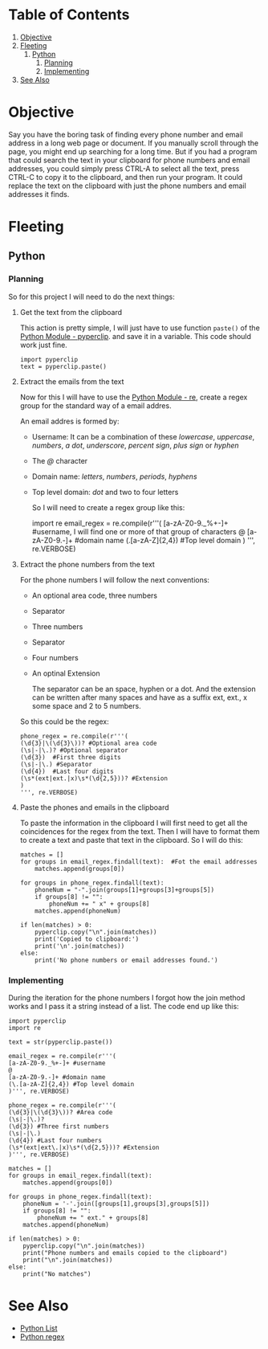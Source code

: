 
# Table of Contents

1.  [Objective](#org445e43c)
2.  [Fleeting](#org60a1bc1)
    1.  [Python](#orgf7e257f)
        1.  [Planning](#orgc99a27f)
        2.  [Implementing](#org10480f5)
3.  [See Also](#org227b03d)



<a id="org445e43c"></a>

# Objective

Say you have the boring task of finding every phone number and email
address in a long web page or document. If you manually scroll through
the page, you might end up searching for a long time. But if you had a
program that could search the text in your clipboard for phone numbers
and email addresses, you could simply press CTRL-A to select all the text,
press CTRL-C to copy it to the clipboard, and then run your program. It
could replace the text on the clipboard with just the phone numbers and
email addresses it finds.


<a id="org60a1bc1"></a>

# Fleeting


<a id="orgf7e257f"></a>

## Python


<a id="orgc99a27f"></a>

### Planning

So for this project I will need to do the next things:

1.  Get the text from the clipboard

    This action is pretty simple, I will just have to use function `paste()` of the [Python Module - pyperclip](20250117103301-python_module_pyperclip.md). and save it in a variable. This code should work just fine.
    
        import pyperclip
        text = pyperclip.paste()

2.  Extract the emails from the text

    Now for this I will have to use the  [Python Module - re](20250123205347-python_module_re.md), create a regex group for the standard way of a email addres.
    
    An email addres is formed by:
    
    -   Username: It can be a combination of these *lowercase*, *uppercase*, *numbers*, *a dot*, *underscore*, *percent sign*, *plus sign* or *hyphen*
    -   The *@* character
    -   Domain name: *letters*, *numbers*, *periods*, *hyphens*
    -   Top level domain: *dot* and two to four letters
        
        So I will need to create a regex group like this:
    
        import re
        email_regex = re.compile(r'''(
        [a-zA-Z0-9._%+-]+  #username, I will find one or more of that group of characters
        @
        [a-zA-Z0-9.-]+   #domain name
        (\.[a-zA-Z]{2,4}) #Top level domain
        )
        ''', re.VERBOSE)

3.  Extract the phone numbers from the text

    For the phone numbers I will follow the next conventions:
    
    -   An optional area code, three numbers
    -   Separator
    -   Three numbers
    -   Separator
    -   Four numbers
    -   An optinal Extension
        
        The separator can be an space, hyphen or a dot. And the extension can be written after many spaces and have as a suffix ext, ext., x some space and 2 to 5 numbers.
    
    So this could be the regex:
    
        phone_regex = re.compile(r'''(
        (\d{3}|\(\d{3}\))? #Optional area code
        (\s|-|\.)? #Optional separator
        (\d{3})  #First three digits
        (\s|-|\.) #Separator
        (\d{4})  #Last four digits
        (\s*(ext|ext.|x)\s*(\d{2,5}))? #Extension
        )
        ''', re.VERBOSE)

4.  Paste the phones and emails in the clipboard

    To paste the information in the clipboard I will first need to get all the coincidences for the regex from the text. Then I will have to format them to create a text and paste that text in the clipboard. So I will do this:
    
        matches = []
        for groups in email_regex.findall(text):  #Fot the email addresses
            matches.append(groups[0])
        
        for groups in phone_regex.findall(text):
            phoneNum = "-".join(groups[1]+groups[3]+groups[5])
            if groups[8] != "":
                phoneNum += " x" + groups[8]
            matches.append(phoneNum)
        
        if len(matches) > 0:
            pyperclip.copy("\n".join(matches))
            print('Copied to clipboard:')
            print('\n'.join(matches))
        else:
            print('No phone numbers or email addresses found.')


<a id="org10480f5"></a>

### Implementing

During the iteration for the phone numbers I forgot how the join method works and I pass it a string instead of a list.
The code end up like this:

    import pyperclip
    import re
    
    text = str(pyperclip.paste())
    
    email_regex = re.compile(r'''(
    [a-zA-Z0-9._%+-]+ #username
    @
    [a-zA-Z0-9.-]+ #domain name
    (\.[a-zA-Z]{2,4}) #Top level domain
    )''', re.VERBOSE)
    
    phone_regex = re.compile(r'''(
    (\d{3}|\(\d{3}\))? #Area code
    (\s|-|\.)? 
    (\d{3}) #Three first numbers
    (\s|-|\.)
    (\d{4}) #Last four numbers
    (\s*(ext|ext\.|x)\s*(\d{2,5}))? #Extension
    )''', re.VERBOSE)
    
    matches = []
    for groups in email_regex.findall(text):
        matches.append(groups[0])
    
    for groups in phone_regex.findall(text):
        phoneNum = '-'.join([groups[1],groups[3],groups[5]])
        if groups[8] != "":
            phoneNum += " ext." + groups[8]
        matches.append(phoneNum)
    
    if len(matches) > 0:
        pyperclip.copy("\n".join(matches))
        print("Phone numbers and emails copied to the clipboard")
        print("\n".join(matches))
    else:
        print("No matches")


<a id="org227b03d"></a>

# See Also

-   [Python List](20250111131854-python_list.md)
-   [Python regex](20250124170551-python_regex.md)

